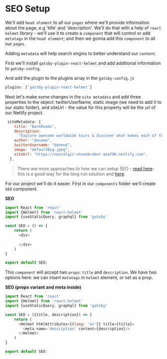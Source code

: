 # SEO Setup

We'll add `head element` to all our `pages` where we'll provide information about the page, e.g 'title' and 'description'. We'll do that with a help of `react helmet` library - we'll use it to create a `component` that will control or add `metatags` in the `head element`; and then we gonna add this `component` to all our `pages`. 

Adding `metadata` will help search engins to better understand our `content`. 

First we'll install `gatsby-plugin-react-helmet` and add additional information to `gatsby-config`. 

And add the plugin to the plugins array in the `gatsby-config.js`

```js
plugins: [`gatsby-plugin-react-helmet`]
```

Next let's make some changes in the `site metadata` and add three properties to the object: twitterUserName, static image (we need to add it to our static folder), and siteUrl - the value for this property will be the url of our Netlify project. 

```js
 siteMetadata: {
    title: "BackRoads",
    description:
      "Explore awesome worldwide tours & discover what makes each of them unique. Forget your daily routine & say yes to adventure",
    author: "@anamo",
    twitterUsername: "@anmud",
    image: "defaultBcg.jpeg",
    siteUrl: "https://nostalgic-stonebraker-aeaf96.netlify.com",
  },
```

> There are more approaches to how we can setup SEO - [read here](https://www.gatsbyjs.org/docs/add-seo-component/)- this is a good way for the long run solution and [here](https://www.gatsbyjs.org/docs/seo/).

For our project we'll do it easier. First in our `components` folder we'll create `SEO` component. 

**SEO**

```js
import React from 'react'
import {Helmet} from 'react-helmet'
import {useStaticQuery, graphql} from 'gatsby'

const SEO = () => {
    return (
      <div>
          
      </div>
    )
}

export default SEO;
```

This `component` will accept two `props`: `title` and `description`. We have two options here: we can insert `metatags` in `helmet` element, or set as a prop.  

**SEO (props variant and meta inside)**

```js
import React from 'react'
import {Helmet} from 'react-helmet'
import {useStaticQuery, graphql} from 'gatsby'

const SEO = ({title, description}) => {
    return (
      <Helmet htmlAttributes={{lang: 'en'}} title={title}>
        <meta name='description' content={description}/>
      </Helmet>
    )
}

export default SEO;
```
